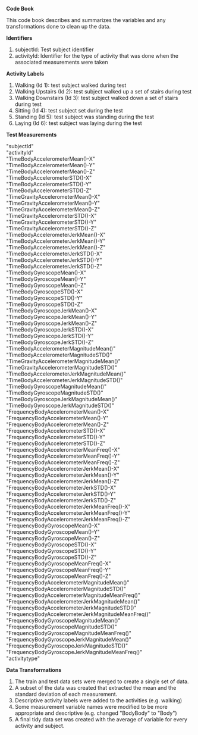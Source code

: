 **Code Book**

This code book describes and summarizes the variables and any transformations done to clean up the data.

**Identifiers**

1. subjectId: Test subject identifier
2. activityId: Identifier for the type of activity that was done when the associated measurements were taken

**Activity Labels**

1. Walking (Id 1): test subject walked during test
2. Walking Upstairs (Id 2): test subject walked up a set of stairs during test
3. Walking Downstairs (Id 3): test subject walked down a set of stairs during test
4. Sitting (Id 4): test subject set during the test
5. Standing (Id 5): test subject was standing during the test
6. Laying (Id 6): test subject was laying during the test

**Test Measurements**

"subjectId"                                        
"activityId"                                       
"TimeBodyAccelerometerMean()-X"                    
"TimeBodyAccelerometerMean()-Y"                    
"TimeBodyAccelerometerMean()-Z"                    
"TimeBodyAccelerometerSTD()-X"                     
"TimeBodyAccelerometerSTD()-Y"                     
"TimeBodyAccelerometerSTD()-Z"                     
"TimeGravityAccelerometerMean()-X"                 
"TimeGravityAccelerometerMean()-Y"                 
"TimeGravityAccelerometerMean()-Z"                 
"TimeGravityAccelerometerSTD()-X"                  
"TimeGravityAccelerometerSTD()-Y"                  
"TimeGravityAccelerometerSTD()-Z"                  
"TimeBodyAccelerometerJerkMean()-X"                
"TimeBodyAccelerometerJerkMean()-Y"                
"TimeBodyAccelerometerJerkMean()-Z"                
"TimeBodyAccelerometerJerkSTD()-X"                 
"TimeBodyAccelerometerJerkSTD()-Y"                 
"TimeBodyAccelerometerJerkSTD()-Z"                 
"TimeBodyGyroscopeMean()-X"                        
"TimeBodyGyroscopeMean()-Y"                        
"TimeBodyGyroscopeMean()-Z"                        
"TimeBodyGyroscopeSTD()-X"                         
"TimeBodyGyroscopeSTD()-Y"                         
"TimeBodyGyroscopeSTD()-Z"                         
"TimeBodyGyroscopeJerkMean()-X"                    
"TimeBodyGyroscopeJerkMean()-Y"                    
"TimeBodyGyroscopeJerkMean()-Z"                    
"TimeBodyGyroscopeJerkSTD()-X"                     
"TimeBodyGyroscopeJerkSTD()-Y"                     
"TimeBodyGyroscopeJerkSTD()-Z"                     
"TimeBodyAccelerometerMagnitudeMean()"             
"TimeBodyAccelerometerMagnitudeSTD()"              
"TimeGravityAccelerometerMagnitudeMean()"          
"TimeGravityAccelerometerMagnitudeSTD()"           
"TimeBodyAccelerometerJerkMagnitudeMean()"         
"TimeBodyAccelerometerJerkMagnitudeSTD()"          
"TimeBodyGyroscopeMagnitudeMean()"                 
"TimeBodyGyroscopeMagnitudeSTD()"                  
"TimeBodyGyroscopeJerkMagnitudeMean()"             
"TimeBodyGyroscopeJerkMagnitudeSTD()"              
"FrequencyBodyAccelerometerMean()-X"               
"FrequencyBodyAccelerometerMean()-Y"               
"FrequencyBodyAccelerometerMean()-Z"               
"FrequencyBodyAccelerometerSTD()-X"                
"FrequencyBodyAccelerometerSTD()-Y"                
"FrequencyBodyAccelerometerSTD()-Z"                
"FrequencyBodyAccelerometerMeanFreq()-X"           
"FrequencyBodyAccelerometerMeanFreq()-Y"           
"FrequencyBodyAccelerometerMeanFreq()-Z"           
"FrequencyBodyAccelerometerJerkMean()-X"           
"FrequencyBodyAccelerometerJerkMean()-Y"           
"FrequencyBodyAccelerometerJerkMean()-Z"           
"FrequencyBodyAccelerometerJerkSTD()-X"            
"FrequencyBodyAccelerometerJerkSTD()-Y"            
"FrequencyBodyAccelerometerJerkSTD()-Z"            
"FrequencyBodyAccelerometerJerkMeanFreq()-X"       
"FrequencyBodyAccelerometerJerkMeanFreq()-Y"       
"FrequencyBodyAccelerometerJerkMeanFreq()-Z"       
"FrequencyBodyGyroscopeMean()-X"                   
"FrequencyBodyGyroscopeMean()-Y"                   
"FrequencyBodyGyroscopeMean()-Z"                   
"FrequencyBodyGyroscopeSTD()-X"                    
"FrequencyBodyGyroscopeSTD()-Y"                    
"FrequencyBodyGyroscopeSTD()-Z"                    
"FrequencyBodyGyroscopeMeanFreq()-X"               
"FrequencyBodyGyroscopeMeanFreq()-Y"               
"FrequencyBodyGyroscopeMeanFreq()-Z"               
"FrequencyBodyAccelerometerMagnitudeMean()"        
"FrequencyBodyAccelerometerMagnitudeSTD()"         
"FrequencyBodyAccelerometerMagnitudeMeanFreq()"    
"FrequencyBodyAccelerometerJerkMagnitudeMean()"    
"FrequencyBodyAccelerometerJerkMagnitudeSTD()"     
"FrequencyBodyAccelerometerJerkMagnitudeMeanFreq()"
"FrequencyBodyGyroscopeMagnitudeMean()"            
"FrequencyBodyGyroscopeMagnitudeSTD()"             
"FrequencyBodyGyroscopeMagnitudeMeanFreq()"        
"FrequencyBodyGyroscopeJerkMagnitudeMean()"        
"FrequencyBodyGyroscopeJerkMagnitudeSTD()"         
"FrequencyBodyGyroscopeJerkMagnitudeMeanFreq()"    
"activitytype" 

**Data Transformations**

1. The train and test data sets were merged to create a single set of data.
2. A subset of the data was created that extracted the mean and the standard deviation of each measurement.
3. Descriptive activity labels were added to the activities (e.g. walking)
4. Some measurement variable names were modified to be more appropriate and descriptive (e.g. changed "BodyBody" to "Body")
5. A final tidy data set was created with the average of variable for every activity and subject.
